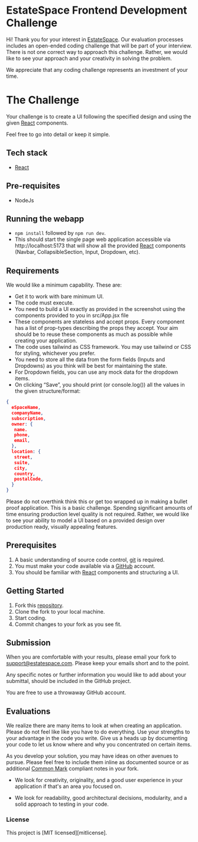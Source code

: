 # EstateSpace Frontend Development Challenge

Hi! Thank you for your interest in [EstateSpace][g3website]. Our evaluation processes includes an open-ended coding challenge that will be part of your interview. There is not one correct way to approach this challenge. Rather, we would like to see your approach and your creativity in solving the problem.

We appreciate that any coding challenge represents an investment of your time.

# The Challenge

Your challenge is to create a UI following the specified design and using the given [React][react] components.

Feel free to go into detail or keep it simple.

## Tech stack

- [React](https://reactjs.org/)

## Pre-requisites

- NodeJs

## Running the webapp

- `npm install` followed by `npm run dev`.
- This should start the single page web application accessible via http://localhost:5173 that will show all the provided
  [React][react] components (Navbar, CollapsibleSection, Input, Dropdown, etc).

## Requirements

We would like a minimum capability. These are:

- Get it to work with bare minimum UI.
- The code must execute.
- You need to build a UI exactly as provided in the screenshot using the components provided to you in src/App.jsx file
- These components are stateless and accept props. Every component has a list of prop-types describing the props they accept. Your aim should be to reuse these components as much as possible while creating your application.
- The code uses tailwind as CSS framework. You may use tailwind or CSS for styling, whichever you prefer.
- You need to store all the data from the form fields (Inputs and Dropdowns) as you think will be best for maintaining the state.
- For Dropdown fields, you can use any mock data for the dropdown items.
- On clicking “Save”, you should print (or console.log()) all the values in the given structure/format:

```json
{
  eSpaceName,
  companyName,
  subscription,
  owner: {
   name.
   phone,
   email,
  },
  location: {
   street,
   suite,
   city,
   country,
   postalCode,
  }
}
```

Please do not overthink think this or get too wrapped up in making a bullet proof application. This is a basic
challenge. Spending significant amounts of time ensuring production level quality is not required. Rather,
we would like to see your ability to model a UI based on a provided design over production ready, visually
appealing features.

## Prerequisites

1. A basic understanding of source code control, [git][git-scm] is required.
2. You must make your code available via a [GitHub][github] account.
3. You should be familiar with [React][react] components and structuring a UI.

## Getting Started

1. Fork this [repository][repository].
1. Clone the fork to your local machine.
1. Start coding.
1. Commit changes to your fork as you see fit.

## Submission

When you are comfortable with your results, please email your fork to
[support@estatespace.com](mailto:support@estatespace.com). Please keep your emails short and to the point.

Any specific notes or further information you would like to add about your submittal, should be included in the GitHub project.

You are free to use a throwaway GitHub account.

## Evaluations

We realize there are many items to look at when creating an application.
Please do not feel like like you have to do everything.
Use your strengths to your advantage in the code you write.
Give us a heads up by documenting your code to let us know where and why you concentrated on certain items.

As you develop your solution, you may have ideas on other avenues to pursue.
Please feel free to include them inline as documented source or as additional [Common Mark][commonmark] compliant notes in your fork.

- We look for creativity, originality, and a good user experience in your application if that's an area you focused on.

- We look for readability, good architectural decisions, modularity, and a solid approach to testing in your code.

### License

This project is [MIT licensed][mitlicense].

[g3website]: https://estatespace.com/
[git-scm]: https://git-scm.com/
[github]: https://github.com/
[nodejs]: https://nodejs.org/en/
[TDD]: https://en.wikipedia.org/wiki/Test-driven_development
[ES6]: http://www.ecma-international.org/ecma-262/6.0/
[eslint]: https://eslint.org/
[repository]: https://github.com/GriffinGroupGlobal/junior-web-interview
[react]: https://react.dev/

[commonmark]:https://spec.commonmark.org/]
